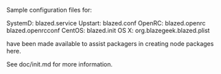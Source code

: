 Sample configuration files for:

SystemD: blazed.service
Upstart: blazed.conf
OpenRC:  blazed.openrc
         blazed.openrcconf
CentOS:  blazed.init
OS X:    org.blazegeek.blazed.plist

have been made available to assist packagers in creating node packages here.

See doc/init.md for more information.
